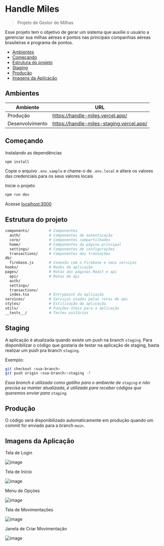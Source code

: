 # Handle Miles

> Projeto de Gestor de Milhas

Esse projeto tem o objetivo de gerar um sistema que auxilie o usuário a gerenciar sua milhas aéreas e pontos nas principais companhias aéreas brasileiras e programa de pontos.


* [Ambientes](#ambientes)
* [Começando](#começando)
* [Estrutura do projeto](#estrutura-do-projeto)
* [Staging](#staging)
* [Produção](#produção)
* [Imagens da Aplicação](#imagens-da-aplicação)

## Ambientes
| Ambiente | URL |
| - | - |
| Produção | https://handle-miles.vercel.app/ |
| Desenvolvimento | https://handle-miles-staging.vercel.app/ |

## Começando

Instalando as dependências

```bash
npm install
```

Copie o arquivo `.env.sample` e chame-o de  `.env.local` e altere os valores das credenciais para os seus valores locais

Inicie o projeto

```bash
npm run dev
```

Acesse [localhost:3000](localhost:3000)

## Estrutura do projeto

```bash
components/         # Componentes
  auth/             # Componentes de autenticação
  core/             # Componentes compartilhados
  home/             # Componentes da página principal
  settings/         # Componentes de configurações
  transactions/     # Componentes das transações
db/
  firebase.js       # Conexão com o Firebase e seus serviços
hooks/              # Hooks da aplicação
pages/              # Rotas das páginas React e api
  api/              # Rotas de api
  auth/
  settings/
  transactions/
  index.tsx         # Entrypoint da aplicação
services/           # Serviços usados pelas rotas de api
styles/             # Estilização da aplicação
utils/              # Funções úteis para a aplicação
__tests__/          # Testes unitários
```

## Staging

A aplicação é atualizada quando existe um push na branch `staging`. Para disponibilizar o código que gostaria de testar na aplicação de staging, basta realizar um push pra branch `staging`.

Exemplo:

```sh
git checkout <sua-branch>
git push origin <sua-branch>:staging -f
```

_Essa branch é utilizada como gatilho para o ambiente de `staging` e não precisa se manter atualizada, é utilizada para receber códigos que queremos enviar para `staging`._

## Produção

O código será disponibilizado automaticamente em produção quando um commit for enviado para a branch `main`.

## Imagens da Aplicação

Tela de Login

![image](https://github.com/LeoFuna/handle-miles/assets/80538553/e4d9d925-536d-43ce-8b52-4ce0066d49b0)

Tela de Início

![image](https://github.com/LeoFuna/handle-miles/assets/80538553/3bbe1c89-d43a-4cbd-86b4-b809eae6b60f)

Menu de Opções

![image](https://github.com/LeoFuna/handle-miles/assets/80538553/88a419c8-2b51-4c3f-988b-a5cdcdf09ac8)

Tela de Movimentações

![image](https://github.com/LeoFuna/handle-miles/assets/80538553/c004da9a-d784-4fa4-b22d-761e024d5aaa)

Janela de Criar Movimentação

![image](https://github.com/LeoFuna/handle-miles/assets/80538553/5cf495d6-f65c-422b-8abc-b438d8ccfa67)
